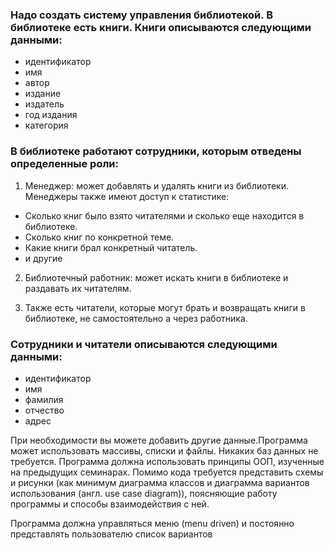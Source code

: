 ### Надо создать систему управления библиотекой. В библиотеке есть книги. Книги описываются следующими данными:

- идентификатор
- имя
- автор
- издание
- издатель
- год издания
- категория

### В библиотеке работают сотрудники, которым отведены определенные роли:

1. Менеджер: может добавлять и удалять книги из библиотеки. Менеджеры также имеют доступ к статистике:

- Сколько книг было взято читателями и сколько еще находится в библиотеке.
- Сколько книг по конкретной теме.
- Какие книги брал конкретный читатель.
- и другие

2. Библиотечный работник: может искать книги в библиотеке и раздавать их читателям.

3. Также есть читатели, которые могут брать и возвращать книги в библиотеке, не самостоятельно а через работника.

### Сотрудники и читатели описываются следующими данными:

- идентификатор
- имя
- фамилия
- отчество
- адрес

При необходимости вы можете добавить другие данные.Программа может использовать массивы, списки и файлы. Никаких баз данных не требуется. Программа должна использовать принципы ООП, изученные на предыдущих семинарах. Помимо кода требуется представить схемы и рисунки (как минимум диаграмма классов и диаграмма вариантов использования (англ. use case diagram)), поясняющие работу программы и способы взаимодействия с ней. 

Программа должна управляться меню (menu driven) и постоянно представлять пользователю список вариантов




